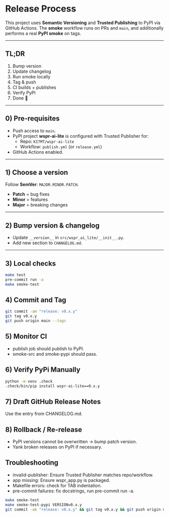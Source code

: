# Release Process

This project uses **Semantic Versioning** and **Trusted Publishing** to PyPI via GitHub Actions.
The **smoke** workflow runs on PRs and `main`, and additionally performs a real **PyPI smoke** on tags.

---

## TL;DR

1. Bump version
2. Update changelog
3. Run smoke locally
4. Tag & push
5. CI builds + publishes
6. Verify PyPI
7. Done 🎉

---

## 0) Pre-requisites

- Push access to `main`.
- PyPI project **wspr-ai-lite** is configured with Trusted Publisher for:
  - Repo: `KI7MT/wspr-ai-lite`
  - Workflow: `publish.yml` (or `release.yml`)
- GitHub Actions enabled.

---

## 1) Choose a version

Follow **SemVer**: `MAJOR.MINOR.PATCH`.

- **Patch** = bug fixes
- **Minor** = features
- **Major** = breaking changes

---

## 2) Bump version & changelog

- Update `__version__` in `src/wspr_ai_lite/__init__.py`.
- Add new section to `CHANGELOG.md`.

---

## 3) Local checks

```bash
make test
pre-commit run -a
make smoke-test
```

## 4) Commit and Tag
```bash
git commit -am "release: v0.x.y"
git tag v0.x.y
git push origin main --tags
```

## 5) Monitor CI
- publish job should publish to PyPI.
- smoke-src and smoke-pypi should pass.

## 6) Verify PyPi Manually
```bash
python -m venv .check
.check/bin/pip install wspr-ai-lite==0.x.y
```

## 7) Draft GitHub Release Notes
Use the entry from CHANGELOG.md.


## 8) Rollback / Re-release
- PyPI versions cannot be overwritten → bump patch version.
- Yank broken releases on PyPI if necessary.


## Troubleshooting
- invalid-publisher: Ensure Trusted Publisher matches repo/workflow.
- app missing: Ensure wspr_app.py is packaged.
- Makefile errors: check for TAB indentation.
- pre-commit failures: fix docstrings, run pre-commit run -a.

```bash
make smoke-test
make smoke-test-pypi VERSION=0.x.y
git commit -am "release: v0.x.y" && git tag v0.x.y && git push origin main --tags
```
